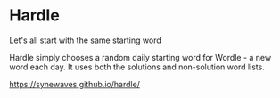 # Hardle
Let's all start with the same starting word

Hardle simply chooses a random daily starting word for Wordle - a new word each day. It uses both the solutions and non-solution word lists.

https://synewaves.github.io/hardle/
